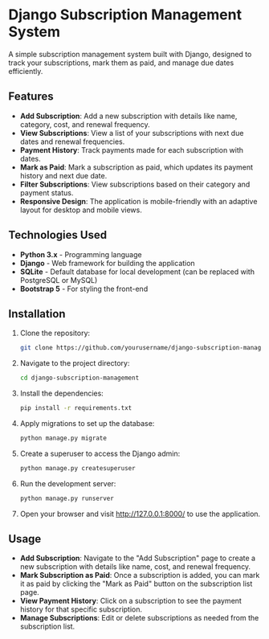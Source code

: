 # Django Subscription Management System

A simple subscription management system built with Django, designed to track your subscriptions, mark them as paid, and manage due dates efficiently.

## Features

- **Add Subscription**: Add a new subscription with details like name, category, cost, and renewal frequency.
- **View Subscriptions**: View a list of your subscriptions with next due dates and renewal frequencies.
- **Payment History**: Track payments made for each subscription with dates.
- **Mark as Paid**: Mark a subscription as paid, which updates its payment history and next due date.
- **Filter Subscriptions**: View subscriptions based on their category and payment status.
- **Responsive Design**: The application is mobile-friendly with an adaptive layout for desktop and mobile views.

## Technologies Used

- **Python 3.x** - Programming language
- **Django** - Web framework for building the application
- **SQLite** - Default database for local development (can be replaced with PostgreSQL or MySQL)
- **Bootstrap 5** - For styling the front-end

## Installation

1. Clone the repository:

   ```bash
   git clone https://github.com/yourusername/django-subscription-management.git

2. Navigate to the project directory:

   ```bash
   cd django-subscription-management
   
3. Install the dependencies:

   ```bash
   pip install -r requirements.txt

4. Apply migrations to set up the database:

   ```bash
   python manage.py migrate
   
5. Create a superuser to access the Django admin:

    ```bash
    python manage.py createsuperuser
    
6. Run the development server:

    ```bash
    python manage.py runserver
    
7. Open your browser and visit http://127.0.0.1:8000/ to use the application.

## Usage
- **Add Subscription**: Navigate to the "Add Subscription" page to create a new subscription with details like name, cost, and renewal frequency.
- **Mark Subscription as Paid**: Once a subscription is added, you can mark it as paid by clicking the "Mark as Paid" button on the subscription list page.
- **View Payment History**: Click on a subscription to see the payment history for that specific subscription.
- **Manage Subscriptions**: Edit or delete subscriptions as needed from the subscription list.

